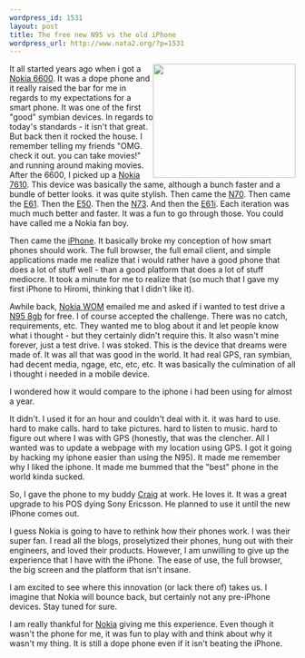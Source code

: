 ```yaml
--- 
wordpress_id: 1531
layout: post
title: The free new N95 vs the old iPhone
wordpress_url: http://www.nata2.org/?p=1531
---
```

<img class="alignright" style="float: right;" src="http://www.cellphonebeat.com/images/n95-iphone_48.jpg" alt="" width="251" height="201" />It all started years ago when i got a <a href="http://en.wikipedia.org/wiki/Nokia_6600">Nokia 6600</a>. It was a dope phone and it really raised the bar for me in regards to my expectations for a smart phone. It was one of the first "good" symbian devices. In regards to today's standards - it isn't that great. But back then it rocked the house. I remember telling my friends "OMG. check it out. you can take movies!" and running around making movies. After the 6600, I picked up a <a href="http://en.wikipedia.org/wiki/Nokia_7610">Nokia 7610</a>. This device was basically the same, although a bunch faster and a bundle of better looks. it was quite stylish. Then came the <a href="http://en.wikipedia.org/wiki/N70">N70</a>. Then came the <a href="http://en.wikipedia.org/wiki/Nokia_E61">E61</a>. Then the <a href="http://en.wikipedia.org/wiki/Nokia_E50">E50</a>. Then the <a href="http://en.wikipedia.org/wiki/N73">N73</a>. And then the <a href="http://en.wikipedia.org/wiki/Nokia_E61#E61i_2">E61i</a>. Each iteration was much much better and faster. It was a fun to go through those. You could have called me a Nokia fan boy.

Then came the <a href="http://en.wikipedia.org/wiki/IPhone">iPhone</a>. It basically broke my conception of how smart phones should work. The full browser, the full email client, and simple applications made me realize that i would rather have a good phone that does a lot of stuff well - than a good platform that does a lot of stuff mediocre. It took a minute for me to realize that (so much that I gave my first iPhone to Hiromi, thinking that I didn't like it).

Awhile back, <a href="http://www.womworld.com/">Nokia WOM</a> emailed me and asked if i wanted to test drive a <a href="http://en.wikipedia.org/wiki/N95">N95 8gb</a> for free. I of course accepted the challenge. There was no catch, requirements, etc. They wanted me to blog about it and let people know what i thought - but they certainly didn't require this. It also wasn't mine forever, just a test drive. I was stoked. This is the device that dreams were made of. It was all that was good in the world. It had real GPS, ran symbian, had decent media, ngage, etc, etc, etc. It was basically the culmination of all i thought i needed in a mobile device.

I wondered how it would compare to the iphone i had been using for almost a year.

It didn't. I used it for an hour and couldn't deal with it. it was hard to use. hard to make calls. hard to take pictures. hard to listen to music. hard to figure out where I was with GPS (honestly, that was the clencher. All I wanted was to update a webpage with my location using GPS. I got it going by hacking my iphone easier than using the N95). It made me remember why I liked the iphone. It made me bummed that the "best" phone in the world kinda sucked.

So, I gave the phone to my buddy <a href="http://craigshimala.com">Craig</a> at work. He loves it. It was a great upgrade to his POS dying Sony Ericsson. He planned to use it until the new iPhone comes out.

I guess Nokia is going to have to rethink how their phones work. I was their super fan. I read all the blogs, proselytized their phones, hung out with their engineers, and loved their products. However, I am unwilling to give up the experience that I have with the iPhone. The ease of use, the full browser, the big screen and the platform that isn't insane.

I am excited to see where this innovation (or lack there of) takes us. I imagine that Nokia will bounce back, but certainly not any pre-iPhone devices. Stay tuned for sure.

I am really thankful for <a href="http://www.womworld.com/">Nokia</a> giving me this experience. Even though it wasn't the phone for me, it was fun to play with and think about why it wasn't my thing. It is still a dope phone even if it isn't beating the iPhone.

